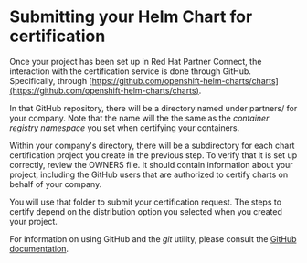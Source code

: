 # Submitting your Helm Chart for certification

Once your project has been set up in Red Hat Partner Connect, the interaction with the certification service is done through GitHub. Specifically, through [https://github.com/openshift-helm-charts/charts](https://github.com/openshift-helm-charts/charts).

In that GitHub repository, there will be a directory named under partners/ for your company. Note that the name will the the same as the _container registry namespace_ you set when certifying your containers.  

Within your company's directory, there will be a subdirectory for each chart certification project you create in the previous step. To verify that it is set up correctly, review the OWNERS file. It should contain information about your project, including the GitHub users that are authorized to certify charts on behalf of your company.

You will use that folder to submit your certification request. The steps to certify depend on the distribution option you selected when you created your project.

For information on using GitHub and the _git_ utility, please consult the [GitHub documentation](https://docs.github.com/).

